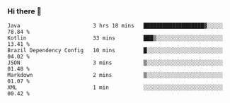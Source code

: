 ### Hi there 👋

<!--START_SECTION:waka-->

```text
Java                       3 hrs 18 mins   ███████████████████▓░░░░░   78.84 %
Kotlin                     33 mins         ███▒░░░░░░░░░░░░░░░░░░░░░   13.41 %
Brazil Dependency Config   10 mins         █░░░░░░░░░░░░░░░░░░░░░░░░   04.02 %
JSON                       3 mins          ▒░░░░░░░░░░░░░░░░░░░░░░░░   01.48 %
Markdown                   2 mins          ▒░░░░░░░░░░░░░░░░░░░░░░░░   01.07 %
XML                        1 min           ░░░░░░░░░░░░░░░░░░░░░░░░░   00.42 %
```

<!--END_SECTION:waka-->

<!--
**jerry-shao/jerry-shao** is a ✨ _special_ ✨ repository because its `README.md` (this file) appears on your GitHub profile.

Here are some ideas to get you started:

- 🔭 I’m currently working on ...
- 🌱 I’m currently learning ...
- 👯 I’m looking to collaborate on ...
- 🤔 I’m looking for help with ...
- 💬 Ask me about ...
- 📫 How to reach me: ...
- 😄 Pronouns: ...
- ⚡ Fun fact: ...
-->

